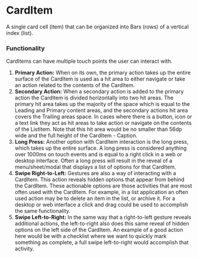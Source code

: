 # CardItem

A single card cell (item) that can be organized into Bars (rows) of a vertical index (list).

### Functionality

CardItems can have multiple touch points the user can interact with.

1. **Primary Action:** When on its own, the primary action takes up the entire surface of the CardItem is used as a hit area to either navigate or take an action related to the contents of the CardItem.
2. **Secondary Action:** When a secondary action is added to the primary action the CardItem is divided horizontally into two hit areas.  The primary hit area takes up the majority of the space which is equal to the Leading and Primary content areas, and the secondary actions hit area covers the Trailing areas space. In cases where there is a button, icon or a text link they act as hit areas to take action or navigate on the contents of the ListItem. Note that this hit area would be no smaller than 56dp wide and the full height of the CardItem - Caption.
3. **Long Press:** Another option with CardItem interaction is the long press, which takes up the entire surface. A long press is considered anything over 1000ms on touch events and is equal to a right click in a web or desktop interface.  Often a long press will result in the reveal of a menu/sheet/modal that displays a list of options for that CardItem.
4. **Swipe Right-to-Left:** Gestures are also a way of interacting with a CardItem.  This action reveals hidden options that appear from behind the CardItem. These actionable options are those activities that are most often used with the CardItem. For example, in a list application an often used action may be to delete an item in the list, or archive it. For a desktop or web interface a click and drag could be used to accomplish the same functionality.
5. **Swipe Left-to-Right:** In the same way that a right-to-left gesture reveals additional actions, the left-to-right also does this same reveal of hidden options on the left side of the CardItem. An example of a good action here would be with a checklist where we want to quickly mark something as complete, a full swipe left-to-right would accomplish that activity.